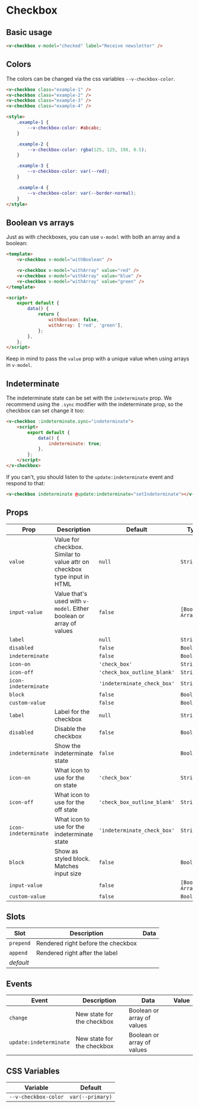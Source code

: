 # Checkbox

## Basic usage

```html
<v-checkbox v-model="checked" label="Receive newsletter" />
```

## Colors

The colors can be changed via the css variables `--v-checkbox-color`.

```html
<v-checkbox class="example-1" />
<v-checkbox class="example-2" />
<v-checkbox class="example-3" />
<v-checkbox class="example-4" />

<style>
	.example-1 {
		--v-checkbox-color: #abcabc;
	}

	.example-2 {
		--v-checkbox-color: rgba(125, 125, 198, 0.5);
	}

	.example-3 {
		--v-checkbox-color: var(--red);
	}

	.example-4 {
		--v-checkbox-color: var(--border-normal);
	}
</style>
```

## Boolean vs arrays

Just as with checkboxes, you can use `v-model` with both an array and a boolean:

```html
<template>
	<v-checkbox v-model="withBoolean" />

	<v-checkbox v-model="withArray" value="red" />
	<v-checkbox v-model="withArray" value="blue" />
	<v-checkbox v-model="withArray" value="green" />
</template>

<script>
	export default {
		data() {
			return {
				withBoolean: false,
				withArray: ['red', 'green'],
			};
		},
	};
</script>
```

Keep in mind to pass the `value` prop with a unique value when using arrays in `v-model`.

## Indeterminate

The indeterminate state can be set with the `indeterminate` prop. We recommend using the `.sync` modifier with the
indeterminate prop, so the checkbox can set change it too:

```html
<v-checkbox :indeterminate.sync="indeterminate">
	<script>
		export default {
			data() {
				indeterminate: true;
			},
		};
	</script>
</v-checkbox>
```

If you can't, you should listen to the `update:indeterminate` event and respond to that:

```html
<v-checkbox indeterminate @update:indeterminate="setIndeterminate"></v-checkbox>
```

## Props

| Prop                 | Description                                                              | Default                     | Type               |
| -------------------- | ------------------------------------------------------------------------ | --------------------------- | ------------------ |
| `value`              | Value for checkbox. Similar to value attr on checkbox type input in HTML | `null`                      | `String`           |
| `input-value`        | Value that's used with `v-model`. Either boolean or array of values      | `false`                     | `[Boolean, Array]` |
| `label`              |                                                                          | `null`                      | `String`           |
| `disabled`           |                                                                          | `false`                     | `Boolean`          |
| `indeterminate`      |                                                                          | `false`                     | `Boolean`          |
| `icon-on`            |                                                                          | `'check_box'`               | `String`           |
| `icon-off`           |                                                                          | `'check_box_outline_blank'` | `String`           |
| `icon-indeterminate` |                                                                          | `'indeterminate_check_box'` | `String`           |
| `block`              |                                                                          | `false`                     | `Boolean`          |
| `custom-value`       |                                                                          | `false`                     | `Boolean`          |
| `label`              | Label for the checkbox                                                   | `null`                      | `String`           |
| `disabled`           | Disable the checkbox                                                     | `false`                     | `Boolean`          |
| `indeterminate`      | Show the indeterminate state                                             | `false`                     | `Boolean`          |
| `icon-on`            | What icon to use for the on state                                        | `'check_box'`               | `String`           |
| `icon-off`           | What icon to use for the off state                                       | `'check_box_outline_blank'` | `String`           |
| `icon-indeterminate` | What icon to use for the indeterminate state                             | `'indeterminate_check_box'` | `String`           |
| `block`              | Show as styled block. Matches input size                                 | `false`                     | `Boolean`          |
| `input-value`        |                                                                          | `false`                     | `[Boolean, Array]` |
| `custom-value`       |                                                                          | `false`                     | `Boolean`          |

## Slots

| Slot      | Description                        | Data |
| --------- | ---------------------------------- | ---- |
| `prepend` | Rendered right before the checkbox |      |
| `append`  | Rendered right after the label     |      |
| _default_ |                                    |      |

## Events

| Event                  | Description                | Data                       | Value |
| ---------------------- | -------------------------- | -------------------------- | ----- |
| `change`               | New state for the checkbox | Boolean or array of values |       |
| `update:indeterminate` | New state for the checkbox | Boolean or array of values |       |

## CSS Variables

| Variable             | Default          |
| -------------------- | ---------------- |
| `--v-checkbox-color` | `var(--primary)` |
